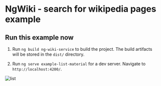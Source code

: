 # NgWiki - search for wikipedia pages example

## Run this example now

1. Run `ng build ng-wiki-service` to build the project. The build artifacts will be stored in the `dist/` directory.

2. Run `ng serve example-list-material` for a dev server. Navigate to `http://localhost:4200/`. 

![list](https://user-images.githubusercontent.com/12012140/158042006-9762d6c4-20d1-4eef-a53d-174d26dca82c.png)




